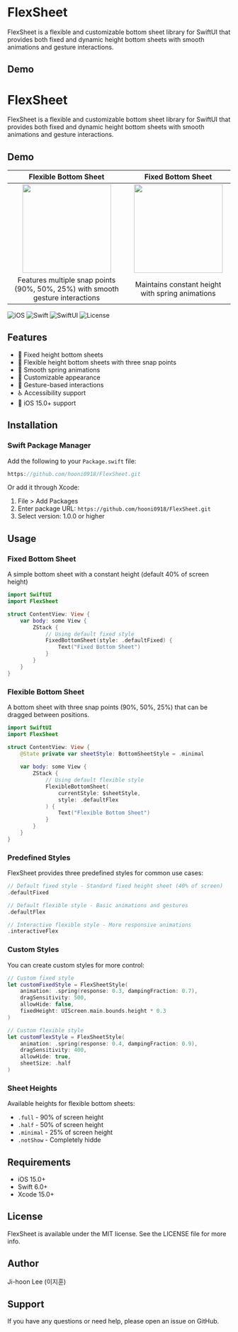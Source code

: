 
# FlexSheet

FlexSheet is a flexible and customizable bottom sheet library for SwiftUI that provides both fixed and dynamic height bottom sheets with smooth animations and gesture interactions.

## Demo

# FlexSheet

FlexSheet is a flexible and customizable bottom sheet library for SwiftUI that provides both fixed and dynamic height bottom sheets with smooth animations and gesture interactions.

## Demo

| Flexible Bottom Sheet | Fixed Bottom Sheet |
|:---:|:---:|
| <img src="https://github.com/user-attachments/assets/6085e733-df9e-4b7c-a74a-7cc0d67e77ae" width="200"> | <img src="https://github.com/user-attachments/assets/5afc30ec-237a-46b2-b699-730c6077b0e1" width="200"> |
| Features multiple snap points (90%, 50%, 25%) with smooth gesture interactions | Maintains constant height with spring animations |


![iOS](https://img.shields.io/badge/iOS-15.0%2B-blue)
![Swift](https://img.shields.io/badge/Swift-6.0-orange)
![SwiftUI](https://img.shields.io/badge/SwiftUI-2.0%2B-green)
![License](https://img.shields.io/badge/license-MIT-blue)

## Features

- 🎯 Fixed height bottom sheets
- 📏 Flexible height bottom sheets with three snap points
- 💫 Smooth spring animations
- 🎨 Customizable appearance
- 🔄 Gesture-based interactions
- ♿️ Accessibility support
- 📱 iOS 15.0+ support

## Installation

### Swift Package Manager

Add the following to your `Package.swift` file:

```swift
https://github.com/hooni0918/FlexSheet.git
```

Or add it through Xcode:
1. File > Add Packages
2. Enter package URL: `https://github.com/hooni0918/FlexSheet.git`
3. Select version: 1.0.0 or higher

## Usage

### Fixed Bottom Sheet
A simple bottom sheet with a constant height (default 40% of screen height)

```swift
import SwiftUI
import FlexSheet

struct ContentView: View {
    var body: some View {
        ZStack {
            // Using default fixed style
            FixedBottomSheet(style: .defaultFixed) {
                Text("Fixed Bottom Sheet")
            }
        }
    }
}
```

### Flexible Bottom Sheet
A bottom sheet with three snap points (90%, 50%, 25%) that can be dragged between positions.

```swift
import SwiftUI
import FlexSheet

struct ContentView: View {
    @State private var sheetStyle: BottomSheetStyle = .minimal
    
    var body: some View {
        ZStack {
            // Using default flexible style
            FlexibleBottomSheet(
                currentStyle: $sheetStyle,
                style: .defaultFlex
            ) {
                Text("Flexible Bottom Sheet")
            }
        }
    }
}
```

### Predefined Styles
FlexSheet provides three predefined styles for common use cases:

```swift
// Default fixed style - Standard fixed height sheet (40% of screen)
.defaultFixed

// Default flexible style - Basic animations and gestures
.defaultFlex

// Interactive flexible style - More responsive animations
.interactiveFlex
```

### Custom Styles
You can create custom styles for more control:

```swift
// Custom fixed style
let customFixedStyle = FlexSheetStyle(
    animation: .spring(response: 0.3, dampingFraction: 0.7),
    dragSensitivity: 500,
    allowHide: false,
    fixedHeight: UIScreen.main.bounds.height * 0.3
)

// Custom flexible style
let customFlexStyle = FlexSheetStyle(
    animation: .spring(response: 0.4, dampingFraction: 0.9),
    dragSensitivity: 400,
    allowHide: true,
    sheetSize: .half
)
```

### Sheet Heights
Available heights for flexible bottom sheets:
- `.full` - 90% of screen height
- `.half` - 50% of screen height
- `.minimal` - 25% of screen height
- `.notShow` - Completely hidde
## Requirements

- iOS 15.0+
- Swift 6.0+
- Xcode 15.0+

## License

FlexSheet is available under the MIT license. See the LICENSE file for more info.

## Author

Ji-hoon Lee (이지훈)

## Support

If you have any questions or need help, please open an issue on GitHub.
